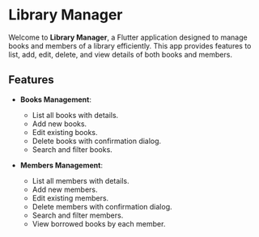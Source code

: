 # Library Manager

Welcome to **Library Manager**, a Flutter application designed to manage books and members of a library efficiently. This app provides features to list, add, edit, delete, and view details of both books and members.

## Features

- **Books Management**: 
  - List all books with details.
  - Add new books.
  - Edit existing books.
  - Delete books with confirmation dialog.
  - Search and filter books.

- **Members Management**: 
  - List all members with details.
  - Add new members.
  - Edit existing members.
  - Delete members with confirmation dialog.
  - Search and filter members.
  - View borrowed books by each member.

